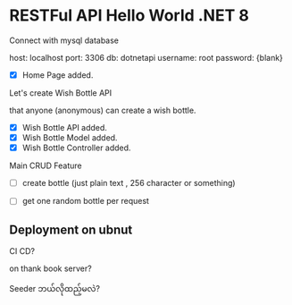 # RESTFul API Hello World .NET 8

Connect with mysql database

host: localhost
port: 3306
db: dotnetapi
username: root
password: {blank}


- [x] Home Page added.


Let's create Wish Bottle API

that anyone (anonymous) can create a wish bottle.
- [x] Wish Bottle API added.
- [x] Wish Bottle Model added.
- [x] Wish Bottle Controller added.

Main CRUD Feature

- [ ] create bottle (just plain text , 256 character or something)
- [ ] get one random bottle per request


## Deployment on ubnut


CI CD? 

on thank book server?


Seeder ဘယ်လိုထည့်မလဲ?

